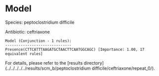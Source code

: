 
# Model

Species: peptoclostridium difficile

Antibiotic: ceftriaxone

```
Model (Conjunction - 1 rules):
------------------------------
Presence(CTTCATTTAAGATGCTAACTTCAATGGCAGC) [Importance: 1.00, 17 equivalent rules]

```

For details, please refer to the [results directory](../../../../../results/scm_b/peptoclostridium difficile/ceftriaxone/repeat_0/).

